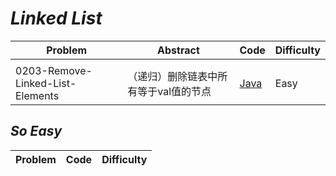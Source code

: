 # *Linked List*

|Problem|Abstract|Code|Difficulty|
| --- | --- | --- | --- |
|||[](./LeetCode/Java/-_-/src)||
|0203-Remove-Linked-List-Elements|（递归）删除链表中所有等于val值的节点|[Java](./LeetCode/Java/0203-Remove-Linked-List-Elements/src)|Easy|

## *So Easy*
|Problem|Code|Difficulty|
| --- | --- | --- |